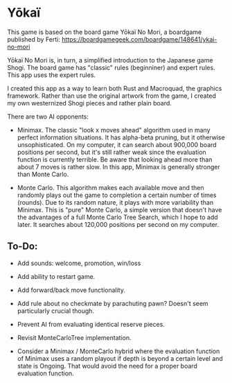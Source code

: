 # Yōkaï

This game is based on the board game Yōkaï No Mori, a boardgame published by Ferti:
https://boardgamegeek.com/boardgame/148641/ykai-no-mori

Yōkaï No Mori is, in turn, a simplified introduction to the Japanese game Shogi. The board game has "classic" rules (beginniner) and expert rules. This app uses the expert rules.

I created this app as a way to learn both Rust and Macroquad, the graphics framework. Rather than use the original artwork from the game, I created my own westernized Shogi pieces and rather plain board.

There are two AI opponents:

- Minimax. The classic "look x moves ahead" algorithm used in many perfect information situations. It has alpha-beta pruning, but it otherwise unsophisticated. On my computer, it can search about 900,000 board positions per second, but it's still rather weak since the evaluation function is currently terrible. Be aware that looking ahead more than about 7 moves is rather slow. In this app, Minimax is generally stronger than Monte Carlo.

- Monte Carlo. This algorithm makes each available move and then randomly plays out the game to completion a certain number of times (rounds). Due to its random nature, it plays with more variability than Minimax. This is "pure" Monte Carlo, a simple version that doesn't have the advantages of a full Monte Carlo Tree Search, which I hope to add later. It searches about 120,000 positions per second on my computer.

## To-Do:

- Add sounds: welcome, promotion, win/loss

- Add ability to restart game.
 
- Add forward/back move functionality.

- Add rule about no checkmate by parachuting pawn? Doesn't seem particularly crucial though.

- Prevent AI from evaluating identical reserve pieces.

- Revisit MonteCarloTree implementation.

- Consider a Minimax / MonteCarlo hybrid where the evaluation function of Minimax
uses a random playout if depth is beyond a certain level and state is Ongoing. That would
avoid the need for a proper board evaluation function.
